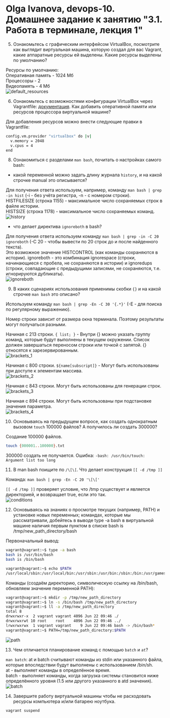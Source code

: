 # Olga Ivanova, devops-10. Домашнее задание к занятию "3.1. Работа в терминале, лекция 1"

5. Ознакомьтесь с графическим интерфейсом VirtualBox, посмотрите как выглядит виртуальная машина, 
   которую создал для вас Vagrant, какие аппаратные ресурсы ей выделены. Какие ресурсы выделены по умолчанию?

Ресурсы по умолчанию:  
Оперативная память - 1024 Мб  
Процессоры - 2  
Видеопамять - 4 Мб  
![default_resources](img/5.jpg)


6. Ознакомьтесь с возможностями конфигурации VirtualBox через Vagrantfile: [документация](https://www.vagrantup.com/docs/providers/virtualbox/configuration.html). 
   Как добавить оперативной памяти или ресурсов процессора виртуальной машине?
   
Для добавления ресурсов можно внести следующие правки в Vagrantfile:  
```bash
config.vm.provider "virtualbox" do |v|
  v.memory = 2048
  v.cpus = 4
end
```

8. Ознакомиться с разделами `man bash`, почитать о настройках самого bash:
* какой переменной можно задать длину журнала `history`, и на какой строчке manual это описывается?
      
Для получения ответа используем, например, команду `man bash | grep -in hist` (-i - без учёта регистра, -n - с номером строки).  
HISTFILESIZE (строка 1155) - максимальное число сохраняемых строк в файле истории.  
HISTSIZE (строка 1178) - максимальное число сохраняемых команд.  
![history](img/8_1.jpg)

* что делает директива `ignoreboth` в bash?

Для получения ответа используем команду `man bash | grep -in -C 20 ignoreboth` (-C 20 - чтобы вывести по 20 строк до и после найденного текста).  
Это возможное значение HISTCONTROL (как команды сохраняются в истории). ignoreboth - это комбинация ignorespace
(строки, начинающиеся с пробела, не сохраняются в истории) и ignoredups (строки, совпадающие с предыдущими записями, не сохраняются, т.е. игнорируются дубликаты).   
![ignoreboth](img/8_2.jpg)

9. В каких сценариях использования применимы скобки `{}` и на какой строчке `man bash` это описано?
   
Используем команду `man bash | grep -En -C 30 '{.*}'` (-E - для поиска по регулярному выражению).  

Номер строки зависит от размера окна терминала. Поэтому результаты могут получаться разными.

Начиная с 213 строки. `{ list; }` - Внутри {} можно указать группу команд, которые будут выполнены в текущем окружении. Список должен завершаться переносом строки или точкой с запятой.
{} относятся к зарезервированным.  
![brackets_1](img/9_1.jpg)

Начиная с 800 строки. `${name[subscript]}` - Могут быть использованы при доступе к элементам массива.  
![brackets_2](img/9_2.jpg)

Начиная с 843 строки. Могут быть использованы для генерации строк.  
![brackets_3](img/9_3.jpg)

Начиная с 894 строки. Могут быть использованы при подстановке значения параметра.  
![brackets_4](img/9_4.jpg)

10. Основываясь на предыдущем вопросе, как создать однократным вызовом `touch` 100000 файлов? А получилось ли создать 300000?
   
Создание 100000 файлов.
```bash
touch {000001..100000}.txt
```
300000 создать не получается. Ошибка: `-bash: /usr/bin/touch: Argument list too long`

11. В man bash поищите по `/\[\[`. Что делает конструкция `[[ -d /tmp ]]`
    
Команда: `man bash | grep -En -C 20 '\[\['`  

`[[ -d /tmp ]]` проверяет условие, что /tmp существует и является директорией, и возвращает true, если это так.  
![conditions](img/11.png)

12. Основываясь на знаниях о просмотре текущих (например, PATH) и установке новых переменных; командах, которые мы рассматривали, 
   добейтесь в выводе type -a bash в виртуальной машине наличия первым пунктом в списке bash is /tmp/new_path_directory/bash

Первоначальный вывод:
```bash
vagrant@vagrant:~$ type -a bash
bash is /usr/bin/bash
bash is /bin/bash

vagrant@vagrant:~$ echo $PATH
/usr/local/sbin:/usr/local/bin:/usr/sbin:/usr/bin:/sbin:/bin:/usr/games:/usr/local/games:/snap/bin
```
   
Команды (создаём директорию, символическую ссылку на /bin/bash, обновляем значение переменной PATH):
```bash
vagrant@vagrant:~$ mkdir -p /tmp/new_path_directory
vagrant@vagrant:~$ ln -s /bin/bash /tmp/new_path_directory
vagrant@vagrant:~$ ll -a /tmp/new_path_directory
total 8
drwxrwxr-x  2 vagrant vagrant 4096 Jun 22 09:46 ./
drwxrwxrwt 10 root    root    4096 Jun 22 09:46 ../
lrwxrwxrwx  1 vagrant vagrant    9 Jun 22 09:46 bash -> /bin/bash*
vagrant@vagrant:~$ PATH=/tmp/new_path_directory:$PATH
```
![path](img/12.png)

13. Чем отличается планирование команд с помощью `batch` и `at`?

`man batch`: at и batch считывают команды из stdin или указанного файла, которые впоследствии будут выполнены с использованием /bin/sh.  
at - выполняет команды в определённое время.  
batch - выполняет команды, когда загрузка системы становится ниже определённого уровня (1.5 или другого указанного в atd значения).  
![batch](img/13.png)

14. Завершите работу виртуальной машины чтобы не расходовать ресурсы компьютера и/или батарею ноутбука.

`vagrant suspend`